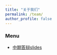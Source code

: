 ```yaml
---
title: "关于我们"
permalink: /team/
author_profile: false
---
```


### Menu

- [中期答辩slides](https://userprofileguide.github.io\pdfs\middle.pdf)
